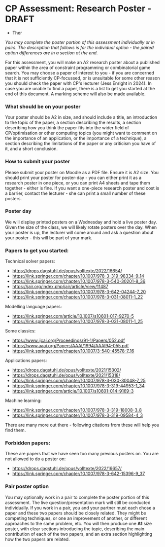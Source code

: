# CP Assessment: Research Poster - DRAFT

- Ther

*You may complete the poster portion of this assessment individually or in pairs.  The description that follows is for the individual option - the paired option differences are in a section at the end.*

For this assessment, you will make an A2 research poster about a published paper within the area of constraint programming or combinatorial game search.  You may choose a paper of interest to you - if you are concerned that it is not sufficiently CP-focussed, or is unsuitable for some other reason you should check the paper with CP's lecturer (Jess Enright in 2024).  In case you are unable to find a paper, there is a list to get you started at the end of this document.  A marking scheme will also be made available.  

### What should be on your poster

Your poster should be A2 in size, and should include a title, an introduction to the topic of the paper, a section describing the results, a section describing how you think the paper fits into the wider field of CP/optimisation or other computing topics (you might want to comment on the importance of an application, or the importance of a technique), a section describing the limitations of the paper or any criticism you have of it, and a short conclusion.  

### How to submit your poster
Please submit your poster on Moodle as a PDF file.  Ensure it is A2 size.  You should print your poster for poster-day - you can either print it as a research poster in one piece, or you can print A4 sheets and tape them together - either is fine.  If you want a one-piece research poster and cost is a barrier, contact the lecturer - she can print a small number of these posters.  


### Poster day
We will display printed posters on a Wednesday and hold a live poster day.   Given the size of the class, we will likely rotate posters over the day.  When your poster is up,  the lecturer will come around and ask a question about your poster - this will be part of your mark.  


### Papers to get you started:
Technical solver papers:
- https://drops.dagstuhl.de/opus/volltexte/2022/16654/
- https://link.springer.com/chapter/10.1007/978-3-319-98334-9_14
- https://link.springer.com/chapter/10.1007/978-3-540-30201-8_36
- https://jair.org/index.php/jair/article/view/11487
- https://link.springer.com/chapter/10.1007/978-3-642-04244-7_20
- https://link.springer.com/chapter/10.1007/978-3-031-08011-1_22

Modelling language papers:
- https://link.springer.com/article/10.1007/s10601-017-9270-5
- https://link.springer.com/chapter/10.1007/978-3-031-08011-1_25

Some classics:
- https://www.ijcai.org/Proceedings/91-1/Papers/052.pdf
- https://www.aaai.org/Papers/AAAI/1994/AAAI94-055.pdf
- https://link.springer.com/chapter/10.1007/3-540-45578-7_16

Applications papers:
- https://drops.dagstuhl.de/opus/volltexte/2021/15302/
- https://drops.dagstuhl.de/opus/volltexte/2021/15318/
- https://link.springer.com/chapter/10.1007/978-3-030-30048-7_25
- https://link.springer.com/chapter/10.1007/978-3-319-44953-1_34
- https://link.springer.com/article/10.1007/s10601-014-9169-3

Machine learning:
- https://link.springer.com/chapter/10.1007/978-3-319-18008-3_8
- https://link.springer.com/chapter/10.1007/978-3-319-09584-4_3

There are many more out there - following citations from these will help you find them.  

###  Forbidden papers:
These are papers that we have seen too many previous posters on.  You are not allowed to do a poster on:
- https://drops.dagstuhl.de/opus/volltexte/2022/16657/
- https://link.springer.com/chapter/10.1007/978-3-642-15396-9_37


### Pair poster option  
You may optionally work in a pair to complete the poster portion of this assessment.  The live question/presentation mark will still be conducted individually.  If you work in a pair, you and your partner must each chose a paper and these two papers should be closely related.  They might be competing techniques, or one an improvement of another, or different approaches to the same problem, etc.  You will then produce one **A1** size poster, with clear sections introducing the topic, describing the main contribution of each of the two papers, and an extra section highlighting how the two papers are related.

